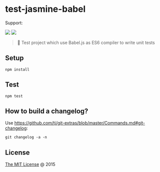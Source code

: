 # test-jasmine-babel

Support:

![](https://img.shields.io/badge/jasmine-2.4.1-brightgreen.svg)
![](https://img.shields.io/badge/babel--core-6.10.4-blue.svg)

> :ledger: Test project which use Babel.js as ES6 compiler to write unit tests

## Setup

```
npm install
```

## Test

```
npm test
```

## How to build a changelog?

Use https://github.com/tj/git-extras/blob/master/Commands.md#git-changelog:

```
git changelog -a -n
```

## License

[The MIT License](http://piecioshka.mit-license.org) @ 2015
